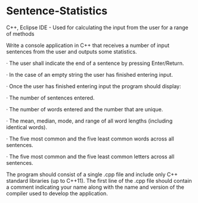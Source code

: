 # Sentence-Statistics
C++, Eclipse IDE - Used for calculating the input from the user for a range of methods

Write a console application in C++ that receives a number of input sentences from the user and outputs some statistics.

· The user shall indicate the end of a sentence by pressing Enter/Return.

· In the case of an empty string the user has finished entering input.

· Once the user has finished entering input the program should display:

· The number of sentences entered.

· The number of words entered and the number that are unique.

· The mean, median, mode, and range of all word lengths (including identical words).

· The five most common and the five least common words across all sentences.

· The five most common and the five least common letters across all sentences.

The program should consist of a single .cpp file and include only C++ standard libraries (up to C++11). The first line of the .cpp file should contain a comment indicating your name along with the name and version of the compiler used to develop the application.
